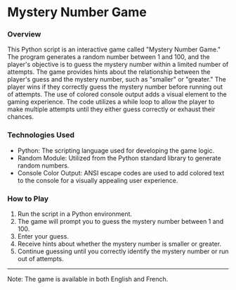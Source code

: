 # Mystery Number Game
### Overview

This Python script is an interactive game called "Mystery Number Game." The program generates a random number between 1 and 100, and the player's objective is to guess the mystery number within a limited number of attempts. The game provides hints about the relationship between the player's guess and the mystery number, such as "smaller" or "greater." The player wins if they correctly guess the mystery number before running out of attempts. The use of colored console output adds a visual element to the gaming experience. The code utilizes a while loop to allow the player to make multiple attempts until they either guess correctly or exhaust their chances.

### Technologies Used
* Python: The scripting language used for developing the game logic.
* Random Module: Utilized from the Python standard library to generate random numbers.
* Console Color Output: ANSI escape codes are used to add colored text to the console for a visually appealing user experience.

### How to Play
1. Run the script in a Python environment.
2. The game will prompt you to guess the mystery number between 1 and 100.
3. Enter your guess.
4. Receive hints about whether the mystery number is smaller or greater.
5. Continue guessing until you correctly identify the mystery number or run out of attempts.

--- 
Note: The game is available in both English and French.
